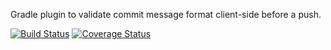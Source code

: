 Gradle plugin to validate commit message format client-side before a push.

[![Build Status](https://travis-ci.org/SteFletcher/gradle-commit-check-plugin.svg?branch=master)](https://travis-ci.org/SteFletcher/gradle-commit-check-plugin)
[![Coverage Status](https://coveralls.io/repos/github/SteFletcher/gradle-commit-check-plugin/badge.svg?branch=master)](https://coveralls.io/github/SteFletcher/gradle-commit-check-plugin?branch=master)
